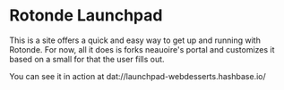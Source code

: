 # Rotonde Launchpad

This is a site offers a quick and easy way to get up and running with Rotonde. For now, all it does is forks neauoire's portal and customizes it based on a small for that the user fills out.

You can see it in action at dat://launchpad-webdesserts.hashbase.io/